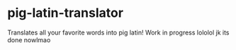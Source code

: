 # pig-latin-translator
Translates all your favorite words into pig latin!
Work in progress lololol jk its done nowlmao
